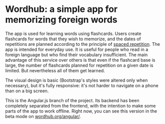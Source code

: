 # Wordhub: a simple app for memorizing foreign words

The app is used for learning words using flashcards.
Users create flashcards for words that they wish to memorize, and the dates of repetitions are planned according to the principle of [spaced repetition](http://en.wikipedia.org/wiki/Spaced_repetition).
The app is intended for everyday use. It is useful for people who read in a foreign language but who find their vocabulary insufficient.
The main advantage of this service over others is that even if the flashcard base is large, the number of flashcards planned for repetition on a given date is limited. But nevertheless all of them get learned.

The visual design is basic (Bootstrap's styles were altered only when necessary), but it's fully responsive: it's not harder to navigate on a phone than on a big screen.

This is the Angular.js branch of the project. Its backend has been completely separated from the frontend, with the intention to make some parts of the app to work offline.
Right now, you can see this version in the beta mode on [wordhub.org/angular/](http://wordhub.org/angular/).
